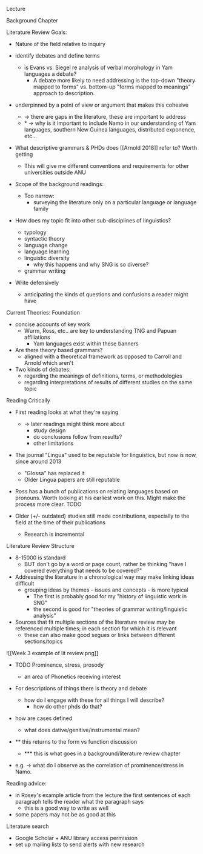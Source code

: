 Lecture

Background Chapter

Literature Review Goals:
- Nature of the field relative to inquiry
- identify debates and define terms
	- is Evans vs. Siegel re analysis of verbal morphology in Yam languages a debate?
		- A debate more likely to need addressing is the top-down "theory mapped to forms" vs. bottom-up "forms mapped to meanings" approach to description.
- underpinned by a point of view or argument that makes this cohesive
	- -> there are gaps in the literature, these are important to address
	- \* -> why is it important to include Namo in our understanding of Yam languages, southern New Guinea languages, distributed exponence, etc...
- What descriptive grammars & PHDs does [[Arnold 2018]] refer to? Worth getting
	- This will give me different conventions and requirements for other universities outside ANU

- Scope of the background readings:
	- Too narrow:
		- surveying the literature only on a particular language or language family
- How does my topic fit into other sub-disciplines of linguistics?
	- typology
	- syntactic theory
	- language change
	- language learning
	- linguistic diversity
		- why this happens and why SNG is so diverse?
	- grammar writing
- Write defensively
	- anticipating the kinds of questions and confusions a reader might have

Current Theories: Foundation
- concise accounts of key work
	- Wurm, Ross, etc.. are key to understanding TNG and Papuan affiliations
		- Yam languages exist within these banners
- Are there theory based grammars?
	- aligned with a theoretical framework as opposed to Carroll and Arnold which aren't
- Two kinds of debates:
	- regarding the meanings of definitions, terms, or methodologies
	- regarding interpretations of results of different studies on the same topic

Reading Critically
- First reading looks at what they're saying
	- -> later readings might think more about
		- study design
		- do conclusions follow from results?
		- other limitations

- The journal "Lingua" used to be reputable for linguistics, but now is now, since around 2013
	- "Glossa" has replaced it
	- Older Lingua papers are still reputable

- Ross has a bunch of publications on relating languages based on pronouns. Worth looking at his earliest work on this. Might make the process more clear. TODO

- Older (+/- outdated) studies still made contributions, especially to the field at the time of their publications
	- Research is incremental

Literature Review Structure
- 8-15000  is standard 
	- BUT don't go by a word or page count, rather be thinking "have I covered everything that needs to be covered?"
- Addressing the literature in a chronological way may make linking ideas difficult
	- grouping ideas by themes - issues and concepts - is more typical
		- The first is probably good for my "history of linguistic work in SNG"
		- the second is good for "theories of grammar writing/linguistic analysis"
- Sources that fit multiple sections of the literature review may be referenced multiple times; in each section for which it is relevant
	- these can also make good segues or links between different sections/topics

![[Week 3 example of lit review.png]]

- TODO Prominence, stress, prosody
	- an area of Phonetics receiving interest

- For descriptions of things there is theory and debate
	- how do I engage with these for all things I will describe?
		- how do other phds do that?
- how are cases defined
	- what does dative/genitive/instrumental mean?

- \** this returns to the form vs function discussion
	- \*** this is what goes in a background/literature review chapter
- e.g. -> what do I observe as the correlation of prominence/stress in Namo.

Reading advice:
- in Rosey's example article from the lecture the first sentences of each paragraph tells the reader what the paragraph says
	- this is a good way to write as well
- some papers may not be as good at this

Literature search
- Google Scholar + ANU library access permission
- set up mailing lists to send alerts with new research
